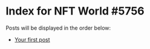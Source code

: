 # Index for NFT World #5756
Posts will be displayed in the order below:

- [Your first post](./001-first.md)

